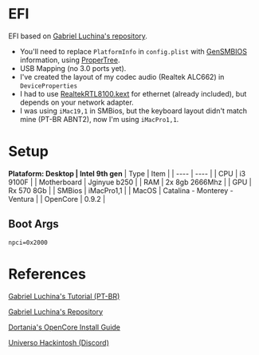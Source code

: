 # EFI 
EFI based on [Gabriel Luchina's repository](https://github.com/luchina-gabriel/BASE-EFI-INTEL-DESKTOP-9THGEN-COFFEE-LAKE-REFRESH).  

 * You'll need to replace `PlatformInfo` in `config.plist` with [GenSMBIOS](https://github.com/corpnewt/GenSMBIOS) information, using [ProperTree](https://github.com/corpnewt/ProperTree). 
 * USB Mapping (no 3.0 ports yet). 
 * I've created the layout of my codec audio (Realtek ALC662) in `DeviceProperties`
 * I had to use [RealtekRTL8100.kext](https://www.insanelymac.com/forum/files/file/259-realtekrtl8100-binary/) for ethernet (already included), but depends on your network adapter. 
 * I was using `iMac19,1` in SMBios, but the keyboard layout didn't match mine (PT-BR ABNT2), now I'm using `iMacPro1,1`.

# Setup

**Plataform: Desktop | Intel 9th gen** 
| Type | Item |
| ---- | ---- |
| CPU | i3 9100F |
| Motherboard | Jginyue b250 |
| RAM | 2x 8gb 2666Mhz |
| GPU | Rx 570 8Gb |
| SMBios | iMacPro1,1 |
| MacOS | Catalina - Monterey - Ventura |
| OpenCore | 0.9.2 |

## Boot Args
```
npci=0x2000
```

# References
[Gabriel Luchina's Tutorial (PT-BR)](https://youtu.be/PlKEHa0zeSk)

[Gabriel Luchina's Repository](https://github.com/luchina-gabriel)

[Dortania's OpenCore Install Guide](https://dortania.github.io/OpenCore-Install-Guide/)

[Universo Hackintosh (Discord)](https://discord.com/channels/887798875069505587/927544946553147433)

